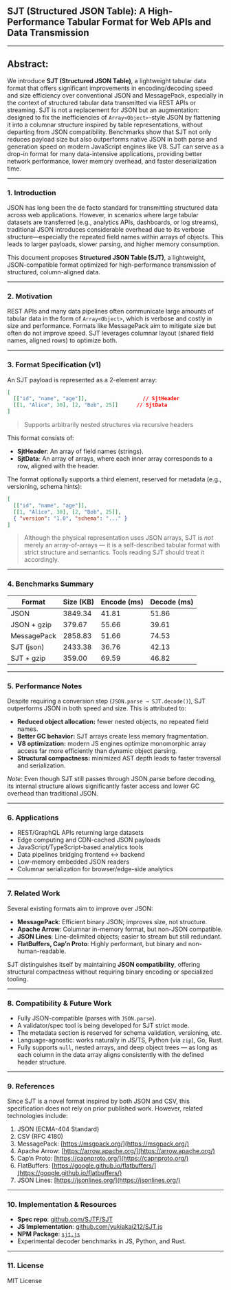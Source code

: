 
## **SJT (Structured JSON Table): A High-Performance Tabular Format for Web APIs and Data Transmission**

---

## Abstract:

We introduce **SJT (Structured JSON Table)**, a lightweight tabular data format that offers significant improvements in encoding/decoding speed and size efficiency over conventional JSON and MessagePack, especially in the context of structured tabular data transmitted via REST APIs or streaming. SJT is not a replacement for JSON but an augmentation: designed to fix the inefficiencies of `Array<Object>`-style JSON by flattening it into a columnar structure inspired by table representations, without departing from JSON compatibility. Benchmarks show that SJT not only reduces payload size but also outperforms native JSON in both parse and generation speed on modern JavaScript engines like V8. SJT can serve as a drop-in format for many data-intensive applications, providing better network performance, lower memory overhead, and faster deserialization time.

---

### **1. Introduction**

JSON has long been the de facto standard for transmitting structured data across web applications. However, in scenarios where large tabular datasets are transferred (e.g., analytics APIs, dashboards, or log streams), traditional JSON introduces considerable overhead due to its verbose structure—especially the repeated field names within arrays of objects. This leads to larger payloads, slower parsing, and higher memory consumption.

This document proposes **Structured JSON Table (SJT)**, a lightweight, JSON-compatible format optimized for high-performance transmission of structured, column-aligned data.

---

### **2. Motivation**

REST APIs and many data pipelines often communicate large amounts of tabular data in the form of `Array<Object>`, which is verbose and costly in size and performance. Formats like MessagePack aim to mitigate size but often do not improve speed. SJT leverages columnar layout (shared field names, aligned rows) to optimize both.

---

### **3. Format Specification (v1)**

An SJT payload is represented as a 2-element array:

```json
[
  [["id", "name", "age"]],                  // SjtHeader
  [[1, "Alice", 30], [2, "Bob", 25]]      // SjtData
]
```

> Supports arbitrarily nested structures via recursive headers 

This format consists of:

* **SjtHeader**: An array of field names (strings).
* **SjtData**: An array of arrays, where each inner array corresponds to a row, aligned with the header.

The format optionally supports a third element, reserved for metadata (e.g., versioning, schema hints):

```json
[
  [["id", "name", "age"]],
  [[1, "Alice", 30], [2, "Bob", 25]],
  { "version": "1.0", "schema": "..." }
]
```

> Although the physical representation uses JSON arrays, SJT is *not* merely an array-of-arrays — it is a self-described tabular format with strict structure and semantics. Tools reading SJT should treat it accordingly.

---

### **4. Benchmarks Summary**

| Format      | Size (KB) | Encode (ms) | Decode (ms) |
| ----------- | --------- | ----------- | ----------- |
| JSON        | 3849.34   | 41.81       | 51.86       |
| JSON + gzip | 379.67    | 55.66       | 39.61       |
| MessagePack | 2858.83   | 51.66       | 74.53       |
| SJT (json)  | 2433.38   | 36.76       | 42.13       |
| SJT + gzip  | 359.00    | 69.59       | 46.82       |

---

### **5. Performance Notes**

Despite requiring a conversion step (`JSON.parse → SJT.decode()`), SJT outperforms JSON in both speed and size. This is attributed to:

* **Reduced object allocation:** fewer nested objects, no repeated field names.
* **Better GC behavior:** SJT arrays create less memory fragmentation.
* **V8 optimization:** modern JS engines optimize monomorphic array access far more efficiently than dynamic object parsing.
* **Structural compactness:** minimized AST depth leads to faster traversal and serialization.

*Note:* Even though SJT still passes through JSON.parse before decoding, its internal structure allows significantly faster access and lower GC overhead than traditional JSON.

---

### **6. Applications**

* REST/GraphQL APIs returning large datasets
* Edge computing and CDN-cached JSON payloads
* JavaScript/TypeScript-based analytics tools
* Data pipelines bridging frontend ↔ backend
* Low-memory embedded JSON readers
* Columnar serialization for browser/edge-side analytics

---

### **7. Related Work**

Several existing formats aim to improve over JSON:

* **MessagePack**: Efficient binary JSON; improves size, not structure.
* **Apache Arrow**: Columnar in-memory format, but non-JSON compatible.
* **JSON Lines**: Line-delimited objects; easier to stream but still redundant.
* **FlatBuffers, Cap’n Proto**: Highly performant, but binary and non-human-readable.

SJT distinguishes itself by maintaining **JSON compatibility**, offering structural compactness without requiring binary encoding or specialized tooling.

---

### **8. Compatibility & Future Work**

* Fully JSON-compatible (parses with `JSON.parse`).
* A validator/spec tool is being developed for SJT strict mode.
* The metadata section is reserved for schema validation, versioning, etc.
* Language-agnostic: works naturally in JS/TS, Python (via `zip`), Go, Rust.
* Fully supports `null`, nested arrays, and deep object trees — as long as each column in the data array aligns consistently with the defined header structure.

---

### **9. References**

Since SJT is a novel format inspired by both JSON and CSV, this specification does not rely on prior published work. However, related technologies include:

1. JSON (ECMA-404 Standard)
2. CSV (RFC 4180)
3. MessagePack: [https://msgpack.org/](https://msgpack.org/)
4. Apache Arrow: [https://arrow.apache.org/](https://arrow.apache.org/)
5. Cap’n Proto: [https://capnproto.org/](https://capnproto.org/)
6. FlatBuffers: [https://google.github.io/flatbuffers/](https://google.github.io/flatbuffers/)
7. JSON Lines: [https://jsonlines.org/](https://jsonlines.org/)

---

### **10. Implementation & Resources**

* **Spec repo**: [github.com/SJTF/SJT](https://github.com/SJTF/SJT)
* **JS Implementation**: [github.com/yukiakai212/SJT.js](https://github.com/yukiakai212/SJT.js)
* **NPM Package**: [`sjt.js`](https://www.npmjs.com/package/sjt.js)
* Experimental decoder benchmarks in JS, Python, and Rust.

---

### **11. License**

MIT License